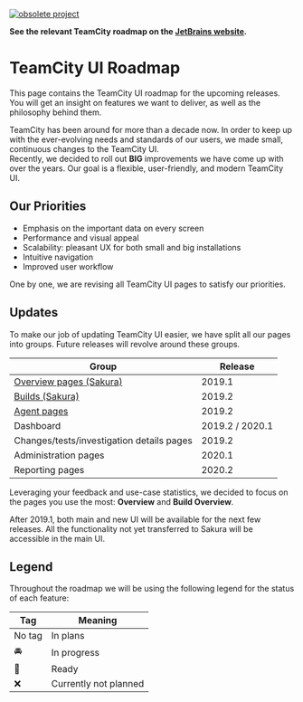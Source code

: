 [![obsolete project](http://jb.gg/badges/obsolete.svg)](https://confluence.jetbrains.com/display/ALL/JetBrains+on+GitHub)

__See the relevant TeamCity roadmap on the [JetBrains website](https://www.jetbrains.com/teamcity/roadmap/).__

# TeamCity UI Roadmap

This page contains the TeamCity UI roadmap for the upcoming releases. You will get an
insight on features we want to deliver, as well as the philosophy behind them.

TeamCity has been around for more than a decade now. In order to keep up with the ever-evolving needs and standards of our users, we made small, continuous changes to the
TeamCity UI. <br/>
Recently, we decided to roll out **BIG** improvements we have come up with over the years.
Our goal is a flexible, user-friendly, and modern TeamCity UI.

## Our Priorities
 
* Emphasis on the important data on every screen
* Performance and visual appeal
* Scalability: pleasant UX for both small and big installations
* Intuitive navigation
* Improved user workflow

One by one, we are revising all TeamCity UI pages to satisfy our priorities.

## Updates
To make our job of updating TeamCity UI easier, we have split all our pages into groups.
Future releases will revolve around these groups.
 
| Group                                     | Release                  |
|-------------------------------------------|--------------------------|
| [Overview pages (Sakura)](Sakura.md)      | 2019.1                   |
| [Builds (Sakura)](Builds.md)|2019.2|
| [Agent pages](AgentPages.md)              | 2019.2                   |
| Dashboard              | 2019.2 / 2020.1                   |
| Changes/tests/investigation details pages | 2019.2                   |
| Administration pages                      | 2020.1                   |
| Reporting pages                           | 2020.2                   |
 
Leveraging your feedback and use-case statistics, we decided to focus on the pages you use the most: __Overview__ and __Build Overview__.

After 2019.1, both main and new UI will be available for the next few releases. All the functionality not yet transferred to Sakura will be accessible in the main UI.

## Legend 

Throughout the roadmap we will be using the following legend for the status of each feature:

|  Tag                  |         Meaning      |
|-----------------------|----------------------|
| No tag                | In plans   |
| :oncoming_automobile: | In progress |
| :checkered_flag:      | Ready      |
| :x:      |  Currently not planned  |

